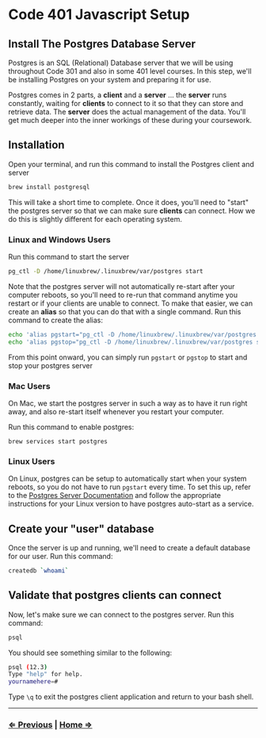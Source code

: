 # Code 401 Javascript Setup

## Install The Postgres Database Server

Postgres is an SQL (Relational) Database server that we will be using throughout Code 301 and also in some 401 level courses. In this step, we'll be installing Postgres on your system and preparing it for use.

Postgres comes in 2 parts, a **client** and a **server** ... the **server** runs constantly, waiting for **clients** to connect to it so that they can store and retrieve data. The **server** does the actual management of the data. You'll get much deeper into the inner workings of these during your coursework.

## Installation

Open your terminal, and run this command to install the Postgres client and server

```bash
brew install postgresql
```

This will take a short time to complete. Once it does, you'll need to "start" the postgres server so that we can make sure **clients** can connect. How we do this is slightly different for each operating system.

### Linux and Windows Users

Run this command to start the server

```bash
pg_ctl -D /home/linuxbrew/.linuxbrew/var/postgres start
```

Note that the postgres server will not automatically re-start after your computer reboots, so you'll need to re-run that command anytime you restart or if your clients are unable to connect. To make that easier, we can create an **alias** so that you can do that with a single command. Run this command to create the alias:

```bash
echo 'alias pgstart="pg_ctl -D /home/linuxbrew/.linuxbrew/var/postgres start"' >> ~/.profile
echo 'alias pgstop="pg_ctl -D /home/linuxbrew/.linuxbrew/var/postgres stop"' >> ~/.profile
```

From this point onward, you can simply run `pgstart` or `pgstop` to start and stop your postgres server

### Mac Users

On Mac, we start the postgres server in such a way as to have it run right away, and also re-start itself whenever you restart your computer.

Run this command to enable postgres:

`brew services start postgres`

### Linux Users

On Linux, postgres can be setup to automatically start when your system reboots, so you do not have to run `pgstart` every time. To set this up, refer to the [Postgres Server Documentation](https://www.postgresql.org/docs/9.1/server-start.html) and follow the appropriate instructions for your Linux version to have postgres auto-start as a service.

## Create your "user" database

Once the server is up and running, we'll need to create a default database for our user. Run this command:

```bash
createdb `whoami`
```

## Validate that postgres clients can connect

Now, let's make sure we can connect to the postgres server. Run this command:

```bash
psql
```

You should see something similar to the following:

```bash
psql (12.3)
Type "help" for help.
yournamehere=#
```

Type `\q` to exit the postgres client application and return to your bash shell.

---

### [⇐ Previous](./3-aws.md)  | [Home ⇒](./)
